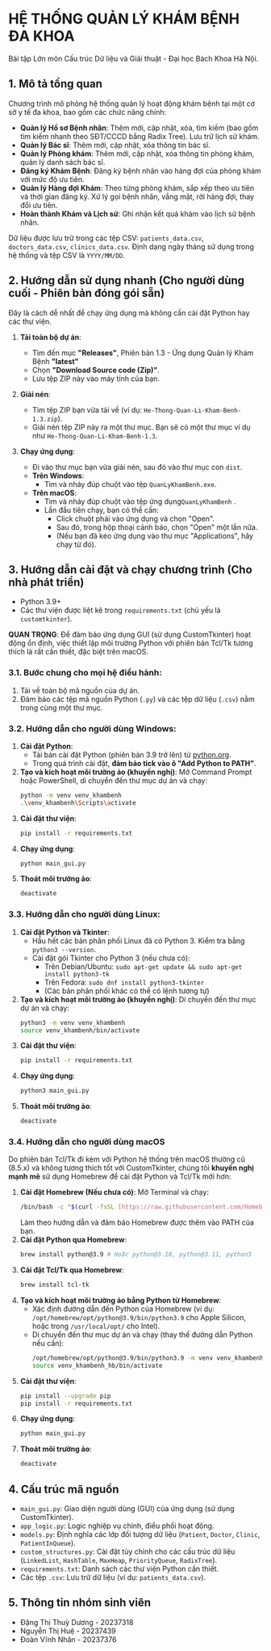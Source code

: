 # HỆ THỐNG QUẢN LÝ KHÁM BỆNH ĐA KHOA

Bài tập Lớn môn Cấu trúc Dữ liệu và Giải thuật - Đại học Bách Khoa Hà Nội.

## 1. Mô tả tổng quan
Chương trình mô phỏng hệ thống quản lý hoạt động khám bệnh tại một cơ sở y tế đa khoa, bao gồm các chức năng chính:
* **Quản lý Hồ sơ Bệnh nhân**: Thêm mới, cập nhật, xóa, tìm kiếm (bao gồm tìm kiếm nhanh theo SĐT/CCCD bằng Radix Tree). Lưu trữ lịch sử khám.
* **Quản lý Bác sĩ**: Thêm mới, cập nhật, xóa thông tin bác sĩ.
* **Quản lý Phòng khám**: Thêm mới, cập nhật, xóa thông tin phòng khám, quản lý danh sách bác sĩ.
* **Đăng ký Khám Bệnh**: Đăng ký bệnh nhân vào hàng đợi của phòng khám với mức độ ưu tiên.
* **Quản lý Hàng đợi Khám**: Theo từng phòng khám, sắp xếp theo ưu tiên và thời gian đăng ký. Xử lý gọi bệnh nhân, vắng mặt, rời hàng đợi, thay đổi ưu tiên.
* **Hoàn thành Khám và Lịch sử**: Ghi nhận kết quả khám vào lịch sử bệnh nhân.

Dữ liệu được lưu trữ trong các tệp CSV: `patients_data.csv`, `doctors_data.csv`, `clinics_data.csv`.
Định dạng ngày tháng sử dụng trong hệ thống và tệp CSV là `YYYY/MM/DD`.

## 2. Hướng dẫn sử dụng nhanh (Cho người dùng cuối - Phiên bản đóng gói sẵn)
Đây là cách dễ nhất để chạy ứng dụng mà không cần cài đặt Python hay các thư viện.
1.  **Tải toàn bộ dự án**:
    * Tìm đến mục **"Releases"**, Phiên bản 1.3 - Ứng dụng Quản lý Khám Bệnh **"latest"**
    * Chọn **"Download Source code (Zip)"**.
    * Lưu tệp ZIP này vào máy tính của bạn.

2.  **Giải nén**:
    * Tìm tệp ZIP bạn vừa tải về (ví dụ: `He-Thong-Quan-Li-Kham-Benh-1.3.zip`).
    * Giải nén tệp ZIP này ra một thư mục. Bạn sẽ có một thư mục ví dụ như `He-Thong-Quan-Li-Kham-Benh-1.3`.

3.  **Chạy ứng dụng**:
    * Đi vào thư mục bạn vừa giải nén, sau đó vào thư mục con `dist`.
    * **Trên Windows**:
        * Tìm và nháy đúp chuột vào tệp `QuanLyKhamBenh.exe`.
    * **Trên macOS**:
        * Tìm và nháy đúp chuột vào tệp ứng dụng`QuanLyKhamBenh` .
        * Lần đầu tiên chạy, bạn có thể cần:
            * Click chuột phải vào ứng dụng và chọn "Open".
            * Sau đó, trong hộp thoại cảnh báo, chọn "Open" một lần nữa.
            * (Nếu bạn đã kéo ứng dụng vào thư mục "Applications", hãy chạy từ đó).

## 3. Hướng dẫn cài đặt và chạy chương trình (Cho nhà phát triển)
* Python 3.9+
* Các thư viện được liệt kê trong `requirements.txt` (chủ yếu là `customtkinter`).


**QUAN TRỌNG**: Để đảm bảo ứng dụng GUI (sử dụng CustomTkinter) hoạt động ổn định, việc thiết lập môi trường Python với phiên bản Tcl/Tk tương thích là rất cần thiết, đặc biệt trên macOS.

### 3.1. Bước chung cho mọi hệ điều hành:
1.  Tải về toàn bộ mã nguồn của dự án.
2.  Đảm bảo các tệp mã nguồn Python (`.py`) và các tệp dữ liệu (`.csv`) nằm trong cùng một thư mục.

### 3.2. Hướng dẫn cho người dùng Windows:
1.  **Cài đặt Python**:
    * Tải bản cài đặt Python (phiên bản 3.9 trở lên) từ [python.org](https://www.python.org/).
    * Trong quá trình cài đặt, **đảm bảo tick vào ô "Add Python to PATH"**.
2.  **Tạo và kích hoạt môi trường ảo (khuyến nghị)**:
    Mở Command Prompt hoặc PowerShell, di chuyển đến thư mục dự án và chạy:
    ```bash
    python -m venv venv_khambenh
    .\venv_khambenh\Scripts\activate
    ```
3.  **Cài đặt thư viện**:
    ```bash
    pip install -r requirements.txt
    ```
4.  **Chạy ứng dụng**:
    ```bash
    python main_gui.py
    ```
5.  **Thoát môi trường ảo**:
    ```bash
    deactivate
    ```

### 3.3. Hướng dẫn cho người dùng Linux:
1.  **Cài đặt Python và Tkinter**:
    * Hầu hết các bản phân phối Linux đã có Python 3. Kiểm tra bằng `python3 --version`.
    * Cài đặt gói Tkinter cho Python 3 (nếu chưa có):
        * Trên Debian/Ubuntu: `sudo apt-get update && sudo apt-get install python3-tk`
        * Trên Fedora: `sudo dnf install python3-tkinter`
        * (Các bản phân phối khác có thể có lệnh tương tự)
2.  **Tạo và kích hoạt môi trường ảo (khuyến nghị)**:
    Di chuyển đến thư mục dự án và chạy:
    ```bash
    python3 -m venv venv_khambenh
    source venv_khambenh/bin/activate
    ```
3.  **Cài đặt thư viện**:
    ```bash
    pip install -r requirements.txt
    ```
4.  **Chạy ứng dụng**:
    ```bash
    python3 main_gui.py
    ```
5.  **Thoát môi trường ảo**:
    ```bash
    deactivate
    ```
### 3.4. Hướng dẫn cho người dùng macOS

Do phiên bản Tcl/Tk đi kèm với Python hệ thống trên macOS thường cũ (8.5.x) và không tương thích tốt với CustomTkinter, chúng tôi **khuyến nghị mạnh mẽ** sử dụng Homebrew để cài đặt Python và Tcl/Tk mới hơn:

1.  **Cài đặt Homebrew (Nếu chưa có)**:
    Mở Terminal và chạy:
    ```bash
    /bin/bash -c "$(curl -fsSL [https://raw.githubusercontent.com/Homebrew/install/HEAD/install.sh](https://raw.githubusercontent.com/Homebrew/install/HEAD/install.sh))"
    ```
    Làm theo hướng dẫn và đảm bảo Homebrew được thêm vào PATH của bạn.
2.  **Cài đặt Python qua Homebrew**:
    ```bash
    brew install python@3.9 # Hoặc python@3.10, python@3.11, python3
    ```
3.  **Cài đặt Tcl/Tk qua Homebrew**:
    ```bash
    brew install tcl-tk
    ```
4.  **Tạo và kích hoạt môi trường ảo bằng Python từ Homebrew**:
    * Xác định đường dẫn đến Python của Homebrew (ví dụ: `/opt/homebrew/opt/python@3.9/bin/python3.9` cho Apple Silicon, hoặc trong `/usr/local/opt/` cho Intel).
    * Di chuyển đến thư mục dự án và chạy (thay thế đường dẫn Python nếu cần):
        ```bash
        /opt/homebrew/opt/python@3.9/bin/python3.9 -m venv venv_khambenh_hb
        source venv_khambenh_hb/bin/activate
        ```
5.  **Cài đặt thư viện**:
    ```bash
    pip install --upgrade pip
    pip install -r requirements.txt
    ```
6.  **Chạy ứng dụng**:
    ```bash
    python main_gui.py
    ```
7.  **Thoát môi trường ảo**:
    ```bash
    deactivate
    ```

## 4. Cấu trúc mã nguồn
* `main_gui.py`: Giao diện người dùng (GUI) của ứng dụng (sử dụng CustomTkinter).
* `app_logic.py`: Logic nghiệp vụ chính, điều phối hoạt động.
* `models.py`: Định nghĩa các lớp đối tượng dữ liệu (`Patient`, `Doctor`, `Clinic`, `PatientInQueue`).
* `custom_structures.py`: Cài đặt tùy chỉnh cho các cấu trúc dữ liệu (`LinkedList`, `HashTable`, `MaxHeap`, `PriorityQueue`, `RadixTree`).
* `requirements.txt`: Danh sách các thư viện Python cần thiết.
* Các tệp `.csv`: Lưu trữ dữ liệu (ví dụ: `patients_data.csv`).

## 5. Thông tin nhóm sinh viên
* Đặng Thị Thuỳ Dương - 20237318
* Nguyễn Thị Huệ     - 20237439
* Đoàn Vĩnh Nhân     - 20237376
